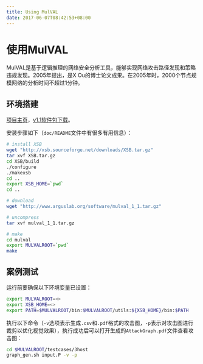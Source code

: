 ```yaml
---
title: Using MulVAL
date: 2017-06-07T08:42:53+08:00
---
```


# 使用MulVAL

MulVAL是基于逻辑推理的网络安全分析工具，能够实现网络攻击路径发现和策略违规发现。2005年提出，是X Ou的博士论文成果。在2005年时，2000个节点规模网络的分析时间不超过1分钟。

## 环境搭建

[项目主页](http://www.arguslab.org/mulval.html)，[v1.1软件包下载](http://www.arguslab.org/software/mulval_1_1.tar.gz)。

安装步骤如下（`doc/README`文件中有很多有用信息）：
```bash
# install XSB
wget "http://xsb.sourceforge.net/downloads/XSB.tar.gz"
tar xvf XSB.tar.gz
cd XSB/build
./configure
./makexsb
cd ..
export XSB_HOME=`pwd`
cd ..

# download
wget "http://www.arguslab.org/software/mulval_1_1.tar.gz"

# uncompress
tar xvf mulval_1_1.tar.gz

# make 
cd mulval
export MULVALROOT=`pwd`
make
```

## 案例测试

运行前要确保以下环境变量已设置：
```bash
export MULVALROOT=<>
export XSB_HOME=<>
export PATH=$MULVALROOT/bin:$MULVALROOT/utils:${XSB_HOME}/bin:$PATH
```

执行以下命令（`-v`选项表示生成`.csv`和`.pdf`格式的攻击图，`-p`表示对攻击图进行裁剪以优化视觉效果），执行成功后可以打开生成的`AttackGraph.pdf`文件查看攻击图：
```bash
cd $MULVALROOT/testcases/3host
graph_gen.sh input.P -v -p
```

